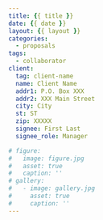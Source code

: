 ```yaml
---
title: {{ title }}
date: {{ date }}
layout: {{ layout }}
categories:
  - proposals
tags:
  - collaborator
client:
  tag: client-name
  name: Client Name
  addr1: P.O. Box XXX
  addr2: XXX Main Street
  city: City
  st: ST
  zip: XXXXX
  signee: First Last
  signee_role: Manager

# figure:
#   image: figure.jpg
#   asset: true
#   caption: ''
# gallery:
#   - image: gallery.jpg
#     asset: true
#     caption: ''
---
```


<!-- more -->
